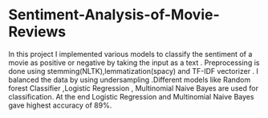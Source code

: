 # Sentiment-Analysis-of-Movie-Reviews
In this project I implemented various models to classify the sentiment of a movie as positive or negative by taking the input as a text . Preprocessing is done using stemming(NLTK),lemmatization(spacy) and TF-IDF vectorizer . I balanced the data by using undersampling .Different models like Random forest Classifier ,Logistic Regression , Multinomial Naive Bayes are used for classification. At the end Logistic Regression and Multinomial Naive Bayes gave highest accuracy of 89%.
